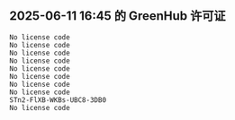 ## 2025-06-11 16:45 的 GreenHub 许可证
```
No license code
No license code
No license code
No license code
No license code
No license code
No license code
No license code
STn2-FlXB-WKBs-UBC8-3DB0
No license code
```
